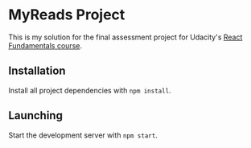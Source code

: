 # MyReads Project

This is my solution for the final assessment project for Udacity's
[React Fundamentals course](https://www.udacity.com/course/react-nanodegree--nd019).

## Installation

Install all project dependencies with `npm install`.

## Launching

Start the development server with `npm start`.
